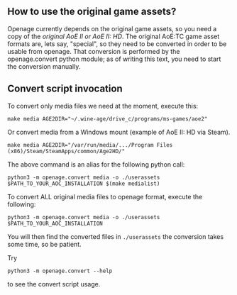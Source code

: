How to use the original game assets?
------------------------------------

Openage currently depends on the original game assets, so you need a copy of the *original AoE II or AoE II: HD*.
The original AoE:TC game asset formats are, lets say, "special", so they need to be converted in order to be usable from openage.
That conversion is performed by the openage.convert python module; as of writing this text, you need to start the conversion manually.


Convert script invocation
-------------------------

To convert only media files we need at the moment, execute this:

	make media AGE2DIR="~/.wine-age/drive_c/programs/ms-games/aoe2"

Or convert media from a Windows mount (example of AoE II: HD via Steam).

	make media AGE2DIR="/var/run/media/.../Program Files (x86)/Steam/SteamApps/common/Age2HD/"

The above command is an alias for the following python call:

	python3 -m openage.convert media -o ./userassets $PATH_TO_YOUR_AOC_INSTALLATION $(make medialist)


To convert ALL original media files to openage format, execute the following:

	python3 -m openage.convert media -o ./userassets $PATH_TO_YOUR_AOC_INSTALLATION

You will then find the converted files in `./userassets`
the conversion takes some time, so be patient.


Try

	python3 -m openage.convert --help

to see the convert script usage.
